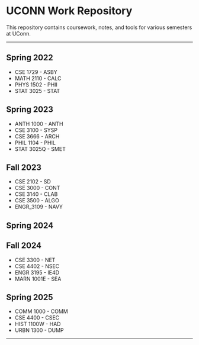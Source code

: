 # UCONN Work Repository

This repository contains coursework, notes, and tools for various semesters at UConn.

---

## Spring 2022
- CSE 1729 - ASBY
- MATH 2110 - CALC
- PHYS 1502 - PHII
- STAT 3025 - STAT

## Spring 2023
- ANTH 1000 - ANTH
- CSE 3100 - SYSP
- CSE 3666 - ARCH
- PHIL 1104 - PHIL
- STAT 3025Q - SMET

## Fall 2023
- CSE 2102 - SD
- CSE 3000 - CONT
- CSE 3140 - CLAB
- CSE 3500 - ALGO
- ENGR_3109 - NAVY

## Spring 2024

## Fall 2024
- CSE 3300 - NET
- CSE 4402 - NSEC
- ENGR 3195 - IE4D
- MARN 1001E - SEA

## Spring 2025
- COMM 1000 - COMM
- CSE 4400 - CSEC
- HIST 1100W - HAD
- URBN 1300 - DUMP

---